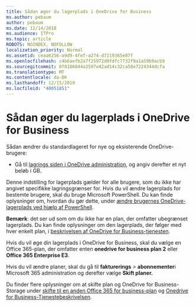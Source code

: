 ```yaml
---
title: Sådan øger du lagerplads i OneDrive for Business
ms.author: pebaum
author: pebaum
ms.date: 12/14/2018
ms.audience: ITPro
ms.topic: article
ROBOTS: NOINDEX, NOFOLLOW
localization_priority: Normal
ms.assetid: ceaa6256-a9d9-4fef-a274-d7219365e07f
ms.openlocfilehash: c4b6aefb2a7f25972d0fdfc7732f9a1a59b9acb9
ms.sourcegitcommit: 0f0186044a3597e42ad14c32ca58e7224344dcfa
ms.translationtype: MT
ms.contentlocale: da-DK
ms.lasthandoff: 12/15/2019
ms.locfileid: "40051851"
---
```

# <a name="how-to-increase-storage-in-onedrive-for-business"></a>Sådan øger du lagerplads i OneDrive for Business

Sådan ændrer du standardlageret for nye og eksisterende OneDrive-brugere:
  
- Gå til [lagrings siden i OneDrive administration](https://admin.onedrive.com/?v=StorageSettings), og angiv derefter et nyt beløb i GB.
    
Denne indstilling for lagerplads gælder for alle brugere, som du ikke har angivet specifikke lagringsgrænser for. Hvis du vil ændre lagerplads for bestemte brugere, skal du bruge Microsoft PowerShell. Du kan finde oplysninger om, hvordan du gør dette, under [ændre brugernes OneDrive-lagerplads ved hjælp af PowerShell](https://go.microsoft.com/fwlink/?linkid=866402). 
  
 **Bemærk**: det ser ud som om du ikke har en plan, der omfatter ubegrænset lagerplads. Du kan finde oplysninger om den lagerplads, der følger med hver enkelt plan, i [beskrivelsen af OneDrive for Business-tjenesten](https://go.microsoft.com/fwlink/p/?LinkID=826071).
  
Hvis du vil øge din lagerplads i OneDrive for Business, skal du vælge en Office 365-plan, der omfatter enten **onedrive for business plan 2** eller **Office 365 Enterprise E3**. 
  
Hvis du vil ændre planer, skal du gå til **fakturerings** \> **abonnementer**i Microsoft 365 administration og derefter vælge **Skift planer.**
  
Du finder flere oplysninger om at skifte plan og OneDrive for Business-Storage under [skifte til en anden Office 365 for business-plan](https://go.microsoft.com/fwlink/?LinkId=2031117) og [Onedrive for Business-Tjenestebeskrivelsen](https://go.microsoft.com/fwlink/?LinkId-2031122).
  

